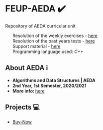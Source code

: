# FEUP-AEDA :heavy_check_mark:
Repository of AEDA curricular unit<br>
<ul type="none">
  <li>Resolution of the weekly exercises - <a href="https://github.com/TiagoCaldaSilva/FEUP-AEDA/tree/master/Pr%C3%A1ticas">here</a></li>
  <li>Resolution of the past years tests - <a href="https://github.com/TiagoCaldaSilva/FEUP-AEDA/tree/master/Study">here</a></li>
  <li>Support material - <a href="https://github.com/TiagoCaldaSilva/FEUP-AEDA/tree/master/Te%C3%B3ricas">here</a></li>
  <li>Programming language used: <em>C++</em></li>
</ul>
 

## About AEDA :information_source:
<ul>
    <li><strong>Algorithms and Data Structures | AEDA</strong></li>
    <li><strong>2nd Year, 1st Semester, 2020/2021</strong></li>
    <li><strong>More info: </strong><a href="https://sigarra.up.pt/feup/pt/ucurr_geral.ficha_uc_view?pv_ocorrencia_id=459479">here</a></li>
</ul>

## Projects :computer:

<ul>
  <li><a href="https://github.com/TiagoCaldaSilva/FEUP-AEDA/tree/master/AEDA-BuyNow">Buy-Now</a></li>
</ul>

